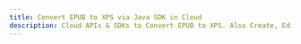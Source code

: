 ---title: Convert EPUB to XPS via Java SDK in Clouddescription: Cloud APIs & SDKs to Convert EPUB to XPS. Also Create, Edit & Render Microsoft Word & OpenOffice documents in the Cloud.---